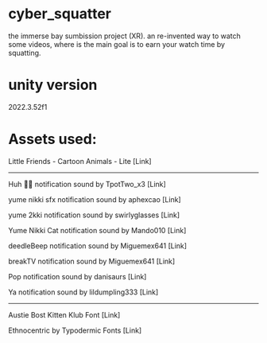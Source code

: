 # cyber_squatter
 the immerse bay sumbission project (XR). an re-invented way to watch some videos, where is the main goal is to earn your watch time by squatting.

# unity version
  2022.3.52f1

# Assets used:

Little Friends - Cartoon Animals - Lite [Link]

----

Huh 🤔🤔 notification sound by TpotTwo_x3 [Link]

yume nikki sfx notification sound by aphexcao [Link]

yume 2kki notification sound by swirlyglasses [Link] 

Yume Nikki Cat notification sound by Mando010 [Link]

deedleBeep notification sound by Miguemex641 [Link]

breakTV notification sound by Miguemex641 [Link]

Pop notification sound by danisaurs [Link]

Ya  notification sound by lildumpling333 [Link]

----

 Austie Bost Kitten Klub Font [Link]

Ethnocentric by Typodermic Fonts [Link] 
